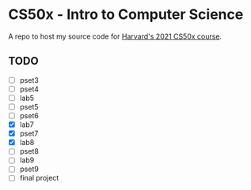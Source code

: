 # CS50x - Intro to Computer Science
A repo to host my source code for [Harvard's 2021 CS50x course](https://cs50.harvard.edu/x/2021/weeks/7/).
## TODO
- [ ] pset3
- [ ] pset4
- [ ] lab5
- [ ] pset5
- [ ] pset6
- [x] lab7
- [x] pset7
- [x] lab8
- [ ] pset8
- [ ] lab9
- [ ] pset9
- [ ] final project
